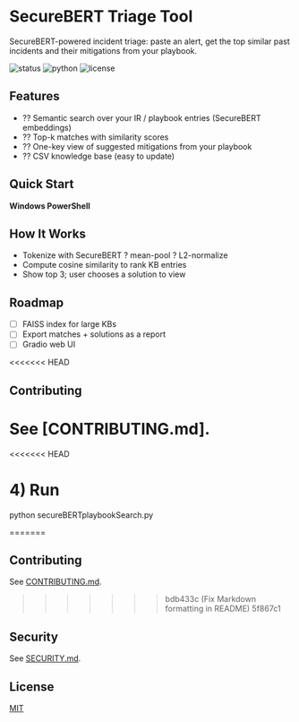# SecureBERT Triage Tool

SecureBERT-powered incident triage: paste an alert, get the top similar past incidents and their mitigations from your playbook.

![status](https://img.shields.io/badge/status-active-brightgreen)
![python](https://img.shields.io/badge/python-3.10%2B-blue)
![license](https://img.shields.io/badge/license-MIT-lightgrey)

## Features
- ?? Semantic search over your IR / playbook entries (SecureBERT embeddings)
- ?? Top-k matches with similarity scores
- ?? One-key view of suggested mitigations from your playbook
- ?? CSV knowledge base (easy to update)

## Quick Start
**Windows PowerShell**

## How It Works
- Tokenize with SecureBERT ? mean-pool ? L2-normalize  
- Compute cosine similarity to rank KB entries  
- Show top 3; user chooses a solution to view

## Roadmap
- [ ] FAISS index for large KBs  
- [ ] Export matches + solutions as a report  
- [ ] Gradio web UI

<<<<<<< HEAD
## Contributing
See [CONTRIBUTING.md].
=======
<<<<<<< HEAD
# 4) Run
python secureBERTplaybookSearch.py

=======
## Contributing
See [CONTRIBUTING.md](CONTRIBUTING.md).
>>>>>>> bdb433c (Fix Markdown formatting in README)
>>>>>>> 5f867c1

## Security
See [SECURITY.md](SECURITY.md).

## License
[MIT](LICENSE)
